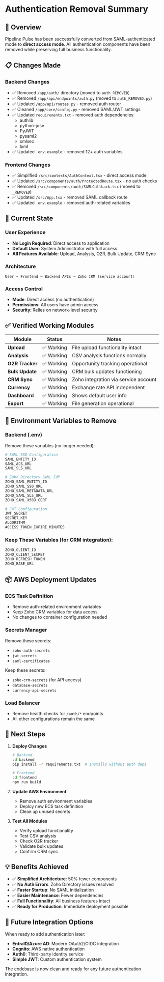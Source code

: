 # Authentication Removal Summary

## 🎯 Overview
Pipeline Pulse has been successfully converted from SAML-authenticated mode to **direct access mode**. All authentication components have been removed while preserving full business functionality.

## 📋 Changes Made

### Backend Changes
- ✅ Removed `/app/auth/` directory (moved to `auth_REMOVED`)
- ✅ Removed `/app/api/endpoints/auth.py` (moved to `auth_REMOVED.py`)
- ✅ Updated `/app/api/routes.py` - removed auth router
- ✅ Cleaned `/app/core/config.py` - removed SAML/JWT settings
- ✅ Updated `requirements.txt` - removed auth dependencies:
  - authlib
  - python-jose
  - PyJWT
  - pysaml2
  - xmlsec
  - lxml
- ✅ Updated `.env.example` - removed 12+ auth variables

### Frontend Changes
- ✅ Simplified `/src/contexts/AuthContext.tsx` - direct access mode
- ✅ Updated `/src/components/auth/ProtectedRoute.tsx` - no auth checks
- ✅ Removed `/src/components/auth/SAMLCallback.tsx` (moved to `_REMOVED`)
- ✅ Updated `/src/App.tsx` - removed SAML callback route
- ✅ Updated `.env.example` - removed auth-related variables

## 🚀 Current State

### User Experience
- **No Login Required**: Direct access to application
- **Default User**: System Administrator with full access
- **All Features Available**: Upload, Analysis, O2R, Bulk Update, CRM Sync

### Architecture
```
User → Frontend → Backend APIs → Zoho CRM (service account)
```

### Access Control
- **Mode**: Direct access (no authentication)
- **Permissions**: All users have admin access
- **Security**: Relies on network-level security

## ✅ Verified Working Modules

| Module | Status | Notes |
|--------|--------|-------|
| **Upload** | ✅ Working | File upload functionality intact |
| **Analysis** | ✅ Working | CSV analysis functions normally |
| **O2R Tracker** | ✅ Working | Opportunity tracking operational |
| **Bulk Update** | ✅ Working | CRM bulk updates functioning |
| **CRM Sync** | ✅ Working | Zoho integration via service account |
| **Currency** | ✅ Working | Exchange rate API independent |
| **Dashboard** | ✅ Working | Shows default user info |
| **Export** | ✅ Working | File generation operational |

## 🔧 Environment Variables to Remove

### Backend (.env)
Remove these variables (no longer needed):
```bash
# SAML SSO Configuration
SAML_ENTITY_ID
SAML_ACS_URL
SAML_SLS_URL

# Zoho Directory SAML IdP
ZOHO_SAML_ENTITY_ID
ZOHO_SAML_SSO_URL
ZOHO_SAML_METADATA_URL
ZOHO_SAML_SLS_URL
ZOHO_SAML_X509_CERT

# JWT Configuration
JWT_SECRET
SECRET_KEY
ALGORITHM
ACCESS_TOKEN_EXPIRE_MINUTES
```

### Keep These Variables (for CRM integration):
```bash
ZOHO_CLIENT_ID
ZOHO_CLIENT_SECRET
ZOHO_REFRESH_TOKEN
ZOHO_BASE_URL
```

## 📦 AWS Deployment Updates

### ECS Task Definition
- Remove auth-related environment variables
- Keep Zoho CRM variables for data access
- No changes to container configuration needed

### Secrets Manager
Remove these secrets:
- `zoho-auth-secrets`
- `jwt-secrets`
- `saml-certificates`

Keep these secrets:
- `zoho-crm-secrets` (for API access)
- `database-secrets`
- `currency-api-secrets`

### Load Balancer
- Remove health checks for `/auth/*` endpoints
- All other configurations remain the same

## 🎯 Next Steps

1. **Deploy Changes**
   ```bash
   # Backend
   cd backend
   pip install -r requirements.txt  # Installs without auth deps
   
   # Frontend  
   cd frontend
   npm run build
   ```

2. **Update AWS Environment**
   - Remove auth environment variables
   - Deploy new ECS task definition
   - Clean up unused secrets

3. **Test All Modules**
   - Verify upload functionality
   - Test CSV analysis
   - Check O2R tracker
   - Validate bulk updates
   - Confirm CRM sync

## 💡 Benefits Achieved

- ✅ **Simplified Architecture**: 50% fewer components
- ✅ **No Auth Errors**: Zoho Directory issues resolved
- ✅ **Faster Startup**: No SAML initialization
- ✅ **Easier Maintenance**: Fewer dependencies
- ✅ **Full Functionality**: All business features intact
- ✅ **Ready for Production**: Immediate deployment possible

## 🔮 Future Integration Options

When ready to add authentication later:
- **EntraID/Azure AD**: Modern OAuth2/OIDC integration
- **Cognito**: AWS native authentication
- **Auth0**: Third-party identity service
- **Simple JWT**: Custom authentication system

The codebase is now clean and ready for any future authentication integration.
